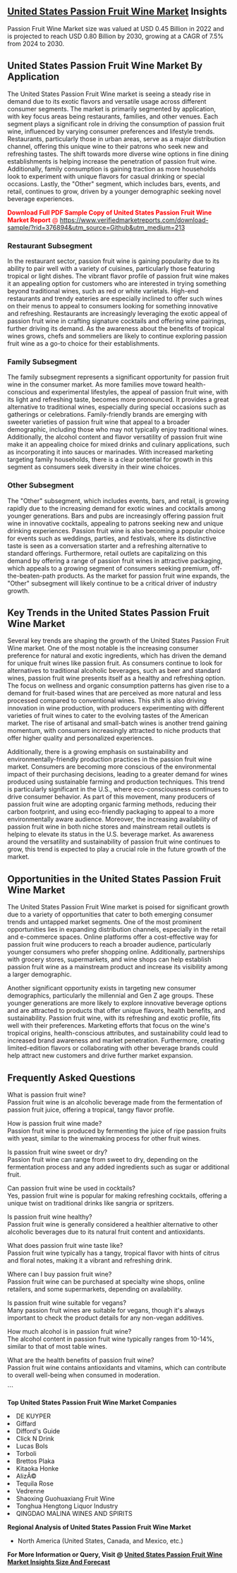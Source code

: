 <h2><a href="https://www.verifiedmarketreports.com/download-sample/?rid=376894&amp;utm_source=Github&amp;utm_medium=213" target="_blank">United States Passion Fruit Wine Market</a> Insights</h2><p>Passion Fruit Wine Market size was valued at USD 0.45 Billion in 2022 and is projected to reach USD 0.80 Billion by 2030, growing at a CAGR of 7.5% from 2024 to 2030.</p><p><h2>United States Passion Fruit Wine Market By Application</h2><p>The United States Passion Fruit Wine market is seeing a steady rise in demand due to its exotic flavors and versatile usage across different consumer segments. The market is primarily segmented by application, with key focus areas being restaurants, families, and other venues. Each segment plays a significant role in driving the consumption of passion fruit wine, influenced by varying consumer preferences and lifestyle trends. Restaurants, particularly those in urban areas, serve as a major distribution channel, offering this unique wine to their patrons who seek new and refreshing tastes. The shift towards more diverse wine options in fine dining establishments is helping increase the penetration of passion fruit wine. Additionally, family consumption is gaining traction as more households look to experiment with unique flavors for casual drinking or special occasions. Lastly, the "Other" segment, which includes bars, events, and retail, continues to grow, driven by a younger demographic seeking novel beverage experiences.<p><span class=""><span style="color: #ff0000;"><strong>Download Full PDF Sample Copy of United States Passion Fruit Wine Market Report</strong> @ </span><a href="https://www.verifiedmarketreports.com/download-sample/?rid=376894&amp;utm_source=Github&amp;utm_medium=213" target="_blank">https://www.verifiedmarketreports.com/download-sample/?rid=376894&amp;utm_source=Github&amp;utm_medium=213</a></span></p><h3>Restaurant Subsegment</h3><p>In the restaurant sector, passion fruit wine is gaining popularity due to its ability to pair well with a variety of cuisines, particularly those featuring tropical or light dishes. The vibrant flavor profile of passion fruit wine makes it an appealing option for customers who are interested in trying something beyond traditional wines, such as red or white varietals. High-end restaurants and trendy eateries are especially inclined to offer such wines on their menus to appeal to consumers looking for something innovative and refreshing. Restaurants are increasingly leveraging the exotic appeal of passion fruit wine in crafting signature cocktails and offering wine pairings, further driving its demand. As the awareness about the benefits of tropical wines grows, chefs and sommeliers are likely to continue exploring passion fruit wine as a go-to choice for their establishments.</p><h3>Family Subsegment</h3><p>The family subsegment represents a significant opportunity for passion fruit wine in the consumer market. As more families move toward health-conscious and experimental lifestyles, the appeal of passion fruit wine, with its light and refreshing taste, becomes more pronounced. It provides a great alternative to traditional wines, especially during special occasions such as gatherings or celebrations. Family-friendly brands are emerging with sweeter varieties of passion fruit wine that appeal to a broader demographic, including those who may not typically enjoy traditional wines. Additionally, the alcohol content and flavor versatility of passion fruit wine make it an appealing choice for mixed drinks and culinary applications, such as incorporating it into sauces or marinades. With increased marketing targeting family households, there is a clear potential for growth in this segment as consumers seek diversity in their wine choices.</p><h3>Other Subsegment</h3><p>The "Other" subsegment, which includes events, bars, and retail, is growing rapidly due to the increasing demand for exotic wines and cocktails among younger generations. Bars and pubs are increasingly offering passion fruit wine in innovative cocktails, appealing to patrons seeking new and unique drinking experiences. Passion fruit wine is also becoming a popular choice for events such as weddings, parties, and festivals, where its distinctive taste is seen as a conversation starter and a refreshing alternative to standard offerings. Furthermore, retail outlets are capitalizing on this demand by offering a range of passion fruit wines in attractive packaging, which appeals to a growing segment of consumers seeking premium, off-the-beaten-path products. As the market for passion fruit wine expands, the "Other" subsegment will likely continue to be a critical driver of industry growth.</p><h2>Key Trends in the United States Passion Fruit Wine Market</h2><p>Several key trends are shaping the growth of the United States Passion Fruit Wine market. One of the most notable is the increasing consumer preference for natural and exotic ingredients, which has driven the demand for unique fruit wines like passion fruit. As consumers continue to look for alternatives to traditional alcoholic beverages, such as beer and standard wines, passion fruit wine presents itself as a healthy and refreshing option. The focus on wellness and organic consumption patterns has given rise to a demand for fruit-based wines that are perceived as more natural and less processed compared to conventional wines. This shift is also driving innovation in wine production, with producers experimenting with different varieties of fruit wines to cater to the evolving tastes of the American market. The rise of artisanal and small-batch wines is another trend gaining momentum, with consumers increasingly attracted to niche products that offer higher quality and personalized experiences.</p><p>Additionally, there is a growing emphasis on sustainability and environmentally-friendly production practices in the passion fruit wine market. Consumers are becoming more conscious of the environmental impact of their purchasing decisions, leading to a greater demand for wines produced using sustainable farming and production techniques. This trend is particularly significant in the U.S., where eco-consciousness continues to drive consumer behavior. As part of this movement, many producers of passion fruit wine are adopting organic farming methods, reducing their carbon footprint, and using eco-friendly packaging to appeal to a more environmentally aware audience. Moreover, the increasing availability of passion fruit wine in both niche stores and mainstream retail outlets is helping to elevate its status in the U.S. beverage market. As awareness around the versatility and sustainability of passion fruit wine continues to grow, this trend is expected to play a crucial role in the future growth of the market.</p><h2>Opportunities in the United States Passion Fruit Wine Market</h2><p>The United States Passion Fruit Wine market is poised for significant growth due to a variety of opportunities that cater to both emerging consumer trends and untapped market segments. One of the most prominent opportunities lies in expanding distribution channels, especially in the retail and e-commerce spaces. Online platforms offer a cost-effective way for passion fruit wine producers to reach a broader audience, particularly younger consumers who prefer shopping online. Additionally, partnerships with grocery stores, supermarkets, and wine shops can help establish passion fruit wine as a mainstream product and increase its visibility among a larger demographic.</p><p>Another significant opportunity exists in targeting new consumer demographics, particularly the millennial and Gen Z age groups. These younger generations are more likely to explore innovative beverage options and are attracted to products that offer unique flavors, health benefits, and sustainability. Passion fruit wine, with its refreshing and exotic profile, fits well with their preferences. Marketing efforts that focus on the wine's tropical origins, health-conscious attributes, and sustainability could lead to increased brand awareness and market penetration. Furthermore, creating limited-edition flavors or collaborating with other beverage brands could help attract new customers and drive further market expansion.</p><h2>Frequently Asked Questions</h2><p>What is passion fruit wine? <br> Passion fruit wine is an alcoholic beverage made from the fermentation of passion fruit juice, offering a tropical, tangy flavor profile.</p><p>How is passion fruit wine made? <br> Passion fruit wine is produced by fermenting the juice of ripe passion fruits with yeast, similar to the winemaking process for other fruit wines.</p><p>Is passion fruit wine sweet or dry? <br> Passion fruit wine can range from sweet to dry, depending on the fermentation process and any added ingredients such as sugar or additional fruit.</p><p>Can passion fruit wine be used in cocktails? <br> Yes, passion fruit wine is popular for making refreshing cocktails, offering a unique twist on traditional drinks like sangria or spritzers.</p><p>Is passion fruit wine healthy? <br> Passion fruit wine is generally considered a healthier alternative to other alcoholic beverages due to its natural fruit content and antioxidants.</p><p>What does passion fruit wine taste like? <br> Passion fruit wine typically has a tangy, tropical flavor with hints of citrus and floral notes, making it a vibrant and refreshing drink.</p><p>Where can I buy passion fruit wine? <br> Passion fruit wine can be purchased at specialty wine shops, online retailers, and some supermarkets, depending on availability.</p><p>Is passion fruit wine suitable for vegans? <br> Many passion fruit wines are suitable for vegans, though it's always important to check the product details for any non-vegan additives.</p><p>How much alcohol is in passion fruit wine? <br> The alcohol content in passion fruit wine typically ranges from 10-14%, similar to that of most table wines.</p><p>What are the health benefits of passion fruit wine? <br> Passion fruit wine contains antioxidants and vitamins, which can contribute to overall well-being when consumed in moderation.</p>```</p><p><strong>Top United States Passion Fruit Wine Market Companies</strong></p><div data-test-id=""><p><li>DE KUYPER</li><li> Giffard</li><li> Difford's Guide</li><li> Click N Drink</li><li> Lucas Bols</li><li> Torboli</li><li> Brettos Plaka</li><li> Kitaoka Honke</li><li> AlizÃ©</li><li> Tequila Rose</li><li> Vedrenne</li><li> Shaoxing Guohuaxiang Fruit Wine</li><li> Tonghua Hengtong Liquor Industry</li><li> QINGDAO MALINA WINES AND SPIRITS</li></p><div><strong>Regional Analysis of&nbsp;United States Passion Fruit Wine Market</strong></div><ul><li dir="ltr"><p dir="ltr">North America&nbsp;(United States, Canada, and Mexico, etc.)</p></li></ul><p><strong>For More Information or Query, Visit @&nbsp;</strong><strong><a href="https://www.verifiedmarketreports.com/product/passion-fruit-wine-market/?utm_source=Github&amp;utm_medium=213" target="_blank">United States Passion Fruit Wine Market Insights Size And Forecast</a></strong></p></div>

